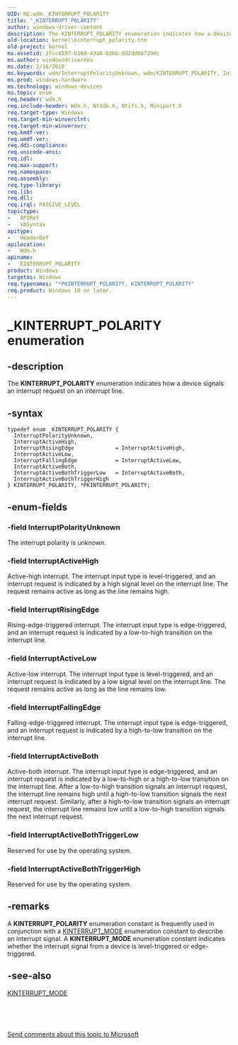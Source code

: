 ```yaml
---
UID: NE:wdm._KINTERRUPT_POLARITY
title: "_KINTERRUPT_POLARITY"
author: windows-driver-content
description: The KINTERRUPT_POLARITY enumeration indicates how a device signals an interrupt request on an interrupt line.
old-location: kernel\kinterrupt_polarity.htm
old-project: kernel
ms.assetid: 2fcc4597-b169-43a8-b2bb-dd2dd66f29dc
ms.author: windowsdriverdev
ms.date: 2/16/2018
ms.keywords: wdm/InterruptPolarityUnknown, wdm/KINTERRUPT_POLARITY, InterruptActiveBothTriggerHigh, wdm/InterruptActiveLow, *PKINTERRUPT_POLARITY, wdm/InterruptActiveBothTriggerHigh, wdm/PKINTERRUPT_POLARITY, kernel.kinterrupt_polarity, wdm/InterruptActiveBothTriggerLow, wdm/InterruptActiveHigh, KINTERRUPT_POLARITY, wdm/InterruptActiveBoth, InterruptActiveBothTriggerLow, PKINTERRUPT_POLARITY, sysenum_56e5681d-ea77-4385-bd47-4add306a4fe8.xml, InterruptFallingEdge, InterruptActiveBoth, wdm/InterruptRisingEdge, _KINTERRUPT_POLARITY, wdm/InterruptFallingEdge, InterruptRisingEdge, InterruptActiveHigh, InterruptPolarityUnknown, PKINTERRUPT_POLARITY enumeration pointer [Kernel-Mode Driver Architecture], KINTERRUPT_POLARITY enumeration [Kernel-Mode Driver Architecture], InterruptActiveLow
ms.prod: windows-hardware
ms.technology: windows-devices
ms.topic: enum
req.header: wdm.h
req.include-header: Wdm.h, Ntddk.h, Ntifs.h, Miniport.h
req.target-type: Windows
req.target-min-winverclnt: 
req.target-min-winversvr: 
req.kmdf-ver: 
req.umdf-ver: 
req.ddi-compliance: 
req.unicode-ansi: 
req.idl: 
req.max-support: 
req.namespace: 
req.assembly: 
req.type-library: 
req.lib: 
req.dll: 
req.irql: PASSIVE_LEVEL
topictype:
-	APIRef
-	kbSyntax
apitype:
-	HeaderDef
apilocation:
-	Wdm.h
apiname:
-	KINTERRUPT_POLARITY
product: Windows
targetos: Windows
req.typenames: "*PKINTERRUPT_POLARITY, KINTERRUPT_POLARITY"
req.product: Windows 10 or later.
---
```


# _KINTERRUPT_POLARITY enumeration


## -description


The <b>KINTERRUPT_POLARITY</b> enumeration indicates how a device signals an interrupt request on an interrupt line.


## -syntax


````
typedef enum _KINTERRUPT_POLARITY { 
  InterruptPolarityUnknown,
  InterruptActiveHigh,
  InterruptRisingEdge             = InterruptActiveHigh,
  InterruptActiveLow,
  InterruptFallingEdge            = InterruptActiveLow,
  InterruptActiveBoth,
  InterruptActiveBothTriggerLow   = InterruptActiveBoth,
  InterruptActiveBothTriggerHigh
} KINTERRUPT_POLARITY, *PKINTERRUPT_POLARITY;
````


## -enum-fields




### -field InterruptPolarityUnknown

The interrupt polarity is unknown.


### -field InterruptActiveHigh

Active-high interrupt. The interrupt input type is level-triggered, and an interrupt request is indicated by a high signal level on the interrupt line. The request remains active as long as the line remains high.


### -field InterruptRisingEdge

Rising-edge-triggered interrupt. The interrupt input type is edge-triggered, and an interrupt request is indicated by a low-to-high transition on the interrupt line.


### -field InterruptActiveLow

Active-low interrupt. The interrupt input type is level-triggered, and an interrupt request is indicated by a low signal level on the interrupt line. The request remains active as long as the line remains low.


### -field InterruptFallingEdge

Falling-edge-triggered interrupt. The interrupt input type is edge-triggered, and an interrupt request is indicated by a high-to-low transition on the interrupt line.


### -field InterruptActiveBoth

Active-both interrupt. The interrupt input type is edge-triggered, and an interrupt request is indicated by a low-to-high or a high-to-low transition on the interrupt line. After a low-to-high transition signals an interrupt request, the interrupt line remains high until a high-to-low transition signals the next interrupt request. Similarly, after a high-to-low transition signals an interrupt request, the interrupt line remains low until a low-to-high transition signals the next interrupt request.


### -field InterruptActiveBothTriggerLow

Reserved for use by the operating system.


### -field InterruptActiveBothTriggerHigh

Reserved for use by the operating system.


## -remarks



A <b>KINTERRUPT_POLARITY</b> enumeration constant is frequently used in conjunction with a <a href="..\miniport\ne-miniport-_kinterrupt_mode.md">KINTERRUPT_MODE</a> enumeration constant to describe an interrupt signal. A <b>KINTERRUPT_MODE</b> enumeration constant indicates whether the interrupt signal from a device is level-triggered or edge-triggered.




## -see-also

<a href="..\miniport\ne-miniport-_kinterrupt_mode.md">KINTERRUPT_MODE</a>



 

 

<a href="mailto:wsddocfb@microsoft.com?subject=Documentation%20feedback [kernel\kernel]:%20KINTERRUPT_POLARITY enumeration%20 RELEASE:%20(2/16/2018)&amp;body=%0A%0APRIVACY STATEMENT%0A%0AWe use your feedback to improve the documentation. We don't use your email address for any other purpose, and we'll remove your email address from our system after the issue that you're reporting is fixed. While we're working to fix this issue, we might send you an email message to ask for more info. Later, we might also send you an email message to let you know that we've addressed your feedback.%0A%0AFor more info about Microsoft's privacy policy, see http://privacy.microsoft.com/en-us/default.aspx." title="Send comments about this topic to Microsoft">Send comments about this topic to Microsoft</a>

